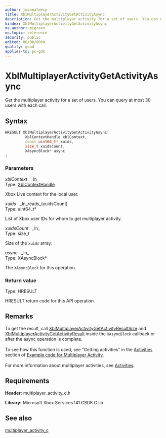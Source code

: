 ```yaml
---
author: joannaleecy
title: XblMultiplayerActivityGetActivityAsync
description: Get the multiplayer activity for a set of users. You can query at most 30 users with each call.
kindex: XblMultiplayerActivityGetActivityAsync
ms.author: migreen
ms.topic: reference
security: public
edited: 00/00/0000
quality: good
applies-to: pc-gdk
---
```


# XblMultiplayerActivityGetActivityAsync  

Get the multiplayer activity for a set of users. You can query at most 30 users with each call.  

## Syntax  
  
```cpp
HRESULT XblMultiplayerActivityGetActivityAsync(  
         XblContextHandle xblContext,  
         const uint64_t* xuids,  
         size_t xuidsCount,  
         XAsyncBlock* async  
)  
```  
  
### Parameters  
  
*xblContext* &nbsp;&nbsp;\_In\_  
Type: [XblContextHandle](../../types_c/handles/xblcontexthandle.md)  
  
Xbox Live context for the local user.  
  
*xuids* &nbsp;&nbsp;\_In\_reads\_(xuidsCount)  
Type: uint64_t*  
  
List of Xbox user IDs for whom to get multiplayer activity.  
  
*xuidsCount* &nbsp;&nbsp;\_In\_  
Type: size_t  
  
Size of the `xuids` array.  
  
*async* &nbsp;&nbsp;\_In\_  
Type: XAsyncBlock*  
  
The `XAsyncBlock` for this operation.  
  
  
### Return value  
Type: HRESULT
  
HRESULT return code for this API operation.
  
## Remarks  
  
To get the result, call [XblMultiplayerActivityGetActivityResultSize](xblmultiplayeractivitygetactivityresultsize.md) and [XblMultiplayerActivityGetActivityResult](xblmultiplayeractivitygetactivityresult.md) inside the `XAsyncBlock` callback or after the async operation is complete. <br /><br /> To see how this function is used, see "Getting activities" in the [Activities](../../../../../live/features/multiplayer/mpa/how-to/live-mpa-client-how-to.md#activities) section of [Example code for Multiplayer Activity](../../../../../live/features/multiplayer/mpa/how-to/live-mpa-client-how-to.md). <br /><br /> For more information about multiplayer activities, see [Activities](../../../../../live/features/multiplayer/mpa/concepts/live-mpa-activities.md).
  
## Requirements  
  
**Header:** multiplayer_activity_c.h
  
**Library:** Microsoft.Xbox.Services.141.GSDK.C.lib
  
## See also  
[multiplayer_activity_c](../multiplayer_activity_c_members.md)  
  
  